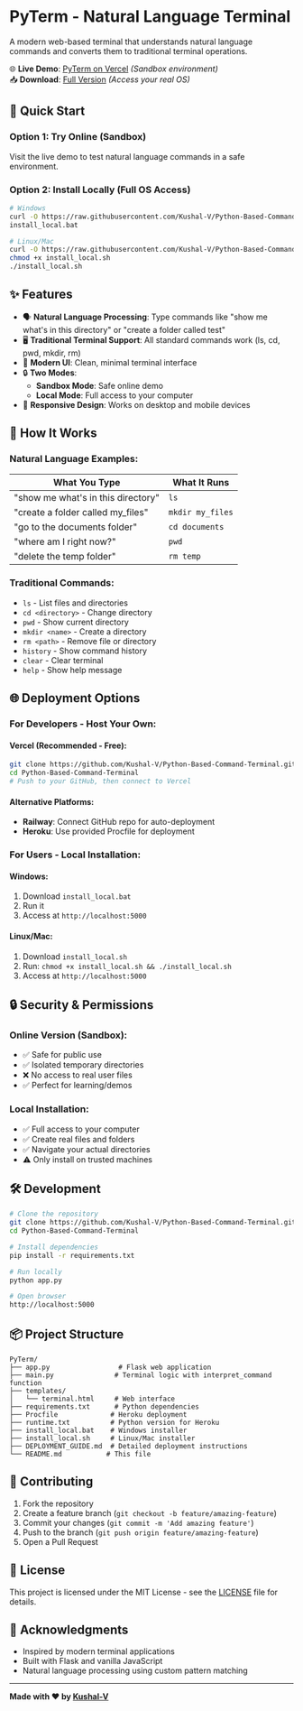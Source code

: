 # PyTerm - Natural Language Terminal

A modern web-based terminal that understands natural language commands and converts them to traditional terminal operations.

🌐 **Live Demo**: [PyTerm on Vercel](https://python-based-command-terminal.vercel.app) *(Sandbox environment)*  
📥 **Download**: [Full Version](https://github.com/Kushal-V/Python-Based-Command-Terminal/releases) *(Access your real OS)*

## 🚀 Quick Start

### Option 1: Try Online (Sandbox)
Visit the live demo to test natural language commands in a safe environment.

### Option 2: Install Locally (Full OS Access)
```bash
# Windows
curl -O https://raw.githubusercontent.com/Kushal-V/Python-Based-Command-Terminal/main/install_local.bat
install_local.bat

# Linux/Mac
curl -O https://raw.githubusercontent.com/Kushal-V/Python-Based-Command-Terminal/main/install_local.sh
chmod +x install_local.sh
./install_local.sh
```

## ✨ Features

- 🗣️ **Natural Language Processing**: Type commands like "show me what's in this directory" or "create a folder called test"
- 🖥️ **Traditional Terminal Support**: All standard commands work (ls, cd, pwd, mkdir, rm)
- 🎨 **Modern UI**: Clean, minimal terminal interface
- 🔒 **Two Modes**: 
  - **Sandbox Mode**: Safe online demo
  - **Local Mode**: Full access to your computer
- 📱 **Responsive Design**: Works on desktop and mobile devices

## 🎯 How It Works

### Natural Language Examples:
| What You Type | What It Runs |
|---------------|--------------|
| "show me what's in this directory" | `ls` |
| "create a folder called my_files" | `mkdir my_files` |
| "go to the documents folder" | `cd documents` |
| "where am I right now?" | `pwd` |
| "delete the temp folder" | `rm temp` |

### Traditional Commands:
- `ls` - List files and directories
- `cd <directory>` - Change directory  
- `pwd` - Show current directory
- `mkdir <name>` - Create a directory
- `rm <path>` - Remove file or directory
- `history` - Show command history
- `clear` - Clear terminal
- `help` - Show help message

## 🌐 Deployment Options

### For Developers - Host Your Own:

#### Vercel (Recommended - Free):
```bash
git clone https://github.com/Kushal-V/Python-Based-Command-Terminal.git
cd Python-Based-Command-Terminal
# Push to your GitHub, then connect to Vercel
```

#### Alternative Platforms:
- **Railway**: Connect GitHub repo for auto-deployment
- **Heroku**: Use provided Procfile for deployment

### For Users - Local Installation:

#### Windows:
1. Download `install_local.bat`
2. Run it
3. Access at `http://localhost:5000`

#### Linux/Mac:
1. Download `install_local.sh`
2. Run: `chmod +x install_local.sh && ./install_local.sh`
3. Access at `http://localhost:5000`

## 🔒 Security & Permissions

### Online Version (Sandbox):
- ✅ Safe for public use
- ✅ Isolated temporary directories
- ❌ No access to real user files
- ✅ Perfect for learning/demos

### Local Installation:
- ✅ Full access to your computer
- ✅ Create real files and folders
- ✅ Navigate your actual directories
- ⚠️ Only install on trusted machines

## 🛠️ Development

```bash
# Clone the repository
git clone https://github.com/Kushal-V/Python-Based-Command-Terminal.git
cd Python-Based-Command-Terminal

# Install dependencies
pip install -r requirements.txt

# Run locally
python app.py

# Open browser
http://localhost:5000
```

## 📦 Project Structure

```
PyTerm/
├── app.py                 # Flask web application
├── main.py               # Terminal logic with interpret_command function
├── templates/
│   └── terminal.html     # Web interface
├── requirements.txt      # Python dependencies
├── Procfile             # Heroku deployment
├── runtime.txt          # Python version for Heroku
├── install_local.bat    # Windows installer
├── install_local.sh     # Linux/Mac installer
├── DEPLOYMENT_GUIDE.md  # Detailed deployment instructions
└── README.md           # This file
```

## 🤝 Contributing

1. Fork the repository
2. Create a feature branch (`git checkout -b feature/amazing-feature`)
3. Commit your changes (`git commit -m 'Add amazing feature'`)
4. Push to the branch (`git push origin feature/amazing-feature`)
5. Open a Pull Request

## 📄 License

This project is licensed under the MIT License - see the [LICENSE](LICENSE) file for details.

## 🙏 Acknowledgments

- Inspired by modern terminal applications
- Built with Flask and vanilla JavaScript
- Natural language processing using custom pattern matching

---

**Made with ❤️ by [Kushal-V](https://github.com/Kushal-V)**
